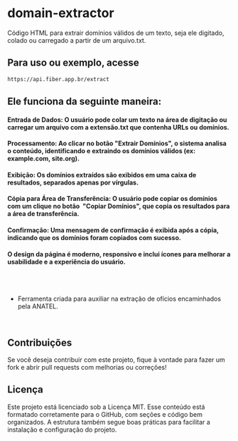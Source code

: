 # domain-extractor
Código HTML para extrair domínios válidos de um texto, seja ele digitado, colado ou carregado a partir de um arquivo.txt. 

## Para uso ou exemplo, acesse
```bash
https://api.fiber.app.br/extract
```

## Ele funciona da seguinte maneira:

#### Entrada de Dados: O usuário pode colar um texto na área de digitação ou carregar um arquivo com a extensão.txt que contenha URLs ou domínios.
#### Processamento: Ao clicar no botão "Extrair Domínios", o sistema analisa o conteúdo, identificando e extraindo os domínios válidos (ex: example.com, site.org).
#### Exibição: Os domínios extraídos são exibidos em uma caixa de resultados, separados apenas por vírgulas.
#### Cópia para Área de Transferência: O usuário pode copiar os domínios com um clique no botão  "Copiar Domínios", que copia os resultados para a área de transferência.
#### Confirmação: Uma mensagem de confirmação é exibida após a cópia, indicando que os domínios foram copiados com sucesso.
#### O design da página é moderno, responsivo e inclui ícones para melhorar a usabilidade e a experiência do usuário.<br>
<br>  
<br>

* Ferramenta criada para auxiliar na extração de ofícios encaminhados pela ANATEL.  

<br>

## Contribuições
Se você deseja contribuir com este projeto, fique à vontade para fazer um fork e abrir pull requests com melhorias ou correções! 
<br>
## Licença
Este projeto está licenciado sob a Licença MIT.
Esse conteúdo está formatado corretamente para o GitHub, com seções e código bem organizados. A estrutura também segue boas práticas para facilitar a instalação e configuração do projeto.
